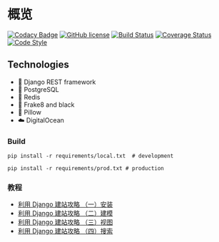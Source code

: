 # 概览

[![Codacy Badge](https://api.codacy.com/project/badge/Grade/b064a3b506994e0198075f31d90d9637)](https://app.codacy.com/app/edison7500/dugong?utm_source=github.com&utm_medium=referral&utm_content=edison7500/dugong&utm_campaign=Badge_Grade_Dashboard)
[![GitHub license](https://img.shields.io/github/license/edison7500/dugong.svg)](https://github.com/edison7500/dugong/blob/master/LICENSE)
[![Build Status](https://travis-ci.org/edison7500/dugong.svg?branch=master)](https://travis-ci.org/edison7500/dugong)
[![Coverage Status](https://coveralls.io/repos/github/edison7500/dugong/badge.svg?branch=master)](https://coveralls.io/github/edison7500/dugong?branch=master)
[![Code Style](https://img.shields.io/badge/code%20style-black-000000.svg)](https://github.com/psf/black)

## Technologies
- 🐍 Django REST framework
- 🐘 PostgreSQL
- 🏓 Redis
- 🧹 Frake8 and black
- 📸 Pillow
- ☁️ DigitalOcean

### Build

```
pip install -r requirements/local.txt  # development

pip install -r requirements/prod.txt # production
```

### 教程

* [利用 Django 建站攻略 （一）安装](https://jiaxin.im/blog/li-yong-django-jian-zhan-gong/)
* [利用 Django 建站攻略 （二）建模](https://jiaxin.im/blog/li-yong-django-jian-zhan-gon-1/)
* [利用 Django 建站攻略 （三）视图](https://jiaxin.im/blog/li-yong-django-jian-zhan-gon-2/)
* [利用 Django 建站攻略 （四）搜索](https://jiaxin.im/blog/li-yong-django-jian-zhan-gon-3/)
